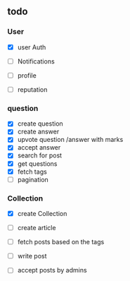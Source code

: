 ## todo

### User
- [x] user Auth
- [ ] Notifications
- [ ] profile
- [ ] reputation


### question

- [x] create question
- [x] create answer
- [x] upvote question /answer with marks
- [x] accept answer
- [x] search for post
- [x] get questions
- [x] fetch tags
- [ ] pagination

### Collection

- [x] create Collection
- [ ] create article
- [ ] fetch posts based on the tags
- [ ] write post
- [ ] accept posts by admins


